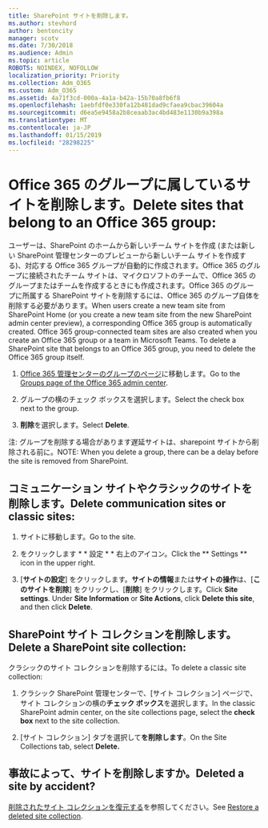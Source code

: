 ```yaml
---
title: SharePoint サイトを削除します。
ms.author: stevhord
author: bentoncity
manager: scotv
ms.date: 7/30/2018
ms.audience: Admin
ms.topic: article
ROBOTS: NOINDEX, NOFOLLOW
localization_priority: Priority
ms.collection: Adm_O365
ms.custom: Adm_O365
ms.assetid: 4a71f3cd-000a-4a1a-b42a-15b70a8fb6f8
ms.openlocfilehash: 1aebfdf0e330fa12b481dad9cfaea9cbac39604a
ms.sourcegitcommit: d6ea5e9458a2b8ceaab3ac4bd483e1130b9a398a
ms.translationtype: MT
ms.contentlocale: ja-JP
ms.lasthandoff: 01/15/2019
ms.locfileid: "28298225"
---
```

# <a name="delete-sites-that-belong-to-an-office-365-group"></a><span data-ttu-id="73510-102">Office 365 のグループに属しているサイトを削除します。</span><span class="sxs-lookup"><span data-stu-id="73510-102">Delete sites that belong to an Office 365 group:</span></span>

<span data-ttu-id="73510-p101">ユーザーは、SharePoint のホームから新しいチーム サイトを作成 (または新しい SharePoint 管理センターのプレビューから新しいチーム サイトを作成する)、対応する Office 365 グループが自動的に作成されます。Office 365 のグループに接続されたチーム サイトは、マイクロソフトのチームで、Office 365 のグループまたはチームを作成するときにも作成されます。Office 365 のグループに所属する SharePoint サイトを削除するには、Office 365 のグループ自体を削除する必要があります。</span><span class="sxs-lookup"><span data-stu-id="73510-p101">When users create a new team site from SharePoint Home (or you create a new team site from the new SharePoint admin center preview), a corresponding Office 365 group is automatically created. Office 365 group-connected team sites are also created when you create an Office 365 group or a team in Microsoft Teams. To delete a SharePoint site that belongs to an Office 365 group, you need to delete the Office 365 group itself.</span></span> 
  
1. <span data-ttu-id="73510-106">[Office 365 管理センターのグループのページ](https://portal.office.com/adminportal/home#/groups)に移動します。</span><span class="sxs-lookup"><span data-stu-id="73510-106">Go to the [Groups page of the Office 365 admin center](https://portal.office.com/adminportal/home#/groups).</span></span>
    
2. <span data-ttu-id="73510-107">グループの横のチェック ボックスを選択します。</span><span class="sxs-lookup"><span data-stu-id="73510-107">Select the check box next to the group.</span></span>
    
3. <span data-ttu-id="73510-108">**削除**を選択します。</span><span class="sxs-lookup"><span data-stu-id="73510-108">Select **Delete**.</span></span>
    
<span data-ttu-id="73510-109">注: グループを削除する場合があります遅延サイトは、sharepoint サイトから削除される前に。</span><span class="sxs-lookup"><span data-stu-id="73510-109">NOTE: When you delete a group, there can be a delay before the site is removed from SharePoint.</span></span>
  
## <a name="delete-communication-sites-or-classic-sites"></a><span data-ttu-id="73510-110">コミュニケーション サイトやクラシックのサイトを削除します。</span><span class="sxs-lookup"><span data-stu-id="73510-110">Delete communication sites or classic sites:</span></span>

1. <span data-ttu-id="73510-111">サイトに移動します。</span><span class="sxs-lookup"><span data-stu-id="73510-111">Go to the site.</span></span>
  
2. <span data-ttu-id="73510-112">をクリックします \* \* 設定 \* \* 右上のアイコン。</span><span class="sxs-lookup"><span data-stu-id="73510-112">Click the \*\* Settings \*\* icon in the upper right.</span></span> 
  
3. <span data-ttu-id="73510-p102">[**サイトの設定**] をクリックします。**サイトの情報**または**サイトの操作**は、[**このサイトを削除**] をクリックし、[**削除**] をクリックします。</span><span class="sxs-lookup"><span data-stu-id="73510-p102">Click **Site settings**. Under **Site Information** or **Site Actions**, click **Delete this site**, and then click **Delete**.</span></span>
  
## <a name="delete-a-sharepoint-site-collection"></a><span data-ttu-id="73510-115">SharePoint サイト コレクションを削除します。</span><span class="sxs-lookup"><span data-stu-id="73510-115">Delete a SharePoint site collection:</span></span>

<span data-ttu-id="73510-116">クラシックのサイト コレクションを削除するには。</span><span class="sxs-lookup"><span data-stu-id="73510-116">To delete a classic site collection:</span></span>
  
1. <span data-ttu-id="73510-117">クラシック SharePoint 管理センターで、[サイト コレクション] ページで、サイト コレクションの横の**チェック ボックス**を選択します。</span><span class="sxs-lookup"><span data-stu-id="73510-117">In the classic SharePoint admin center, on the site collections page, select the **check box** next to the site collection.</span></span> 
    
2. <span data-ttu-id="73510-118">[サイト コレクション] タブを選択して**を削除します**。</span><span class="sxs-lookup"><span data-stu-id="73510-118">On the Site Collections tab, select **Delete.**</span></span>
    
## <a name="deleted-a-site-by-accident"></a><span data-ttu-id="73510-119">事故によって、サイトを削除しますか。</span><span class="sxs-lookup"><span data-stu-id="73510-119">Deleted a site by accident?</span></span>

<span data-ttu-id="73510-120">[削除されたサイト コレクションを復元する](https://go.microsoft.com/fwlink/?linkid=867660)を参照してください。</span><span class="sxs-lookup"><span data-stu-id="73510-120">See [Restore a deleted site collection](https://go.microsoft.com/fwlink/?linkid=867660).</span></span>
  

